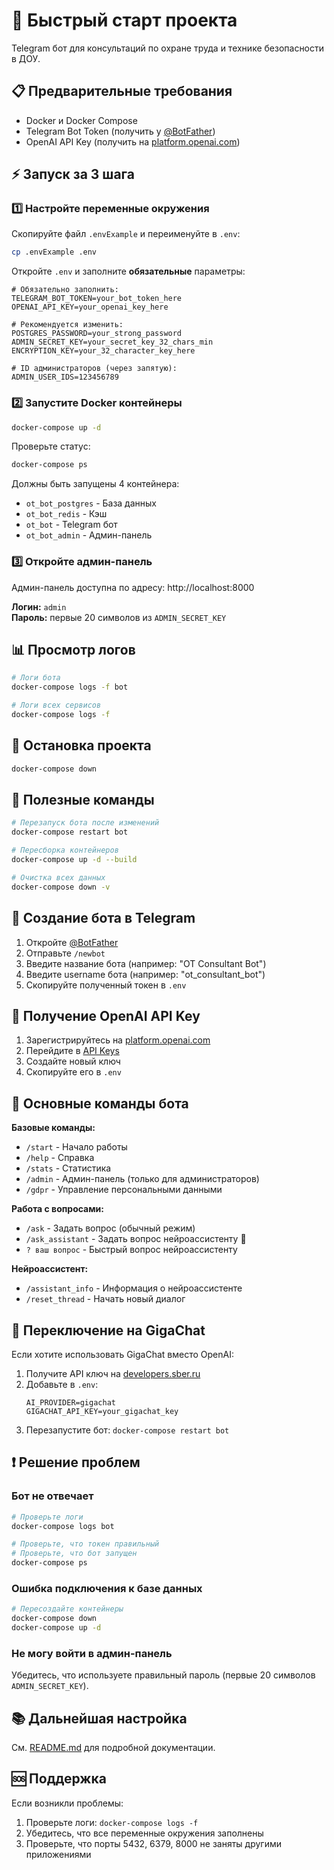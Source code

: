 # 🚀 Быстрый старт проекта

Telegram бот для консультаций по охране труда и технике безопасности в ДОУ.

## 📋 Предварительные требования

- Docker и Docker Compose
- Telegram Bot Token (получить у [@BotFather](https://t.me/BotFather))
- OpenAI API Key (получить на [platform.openai.com](https://platform.openai.com))

## ⚡ Запуск за 3 шага

### 1️⃣ Настройте переменные окружения

Скопируйте файл `.envExample` и переименуйте в `.env`:

```bash
cp .envExample .env
```

Откройте `.env` и заполните **обязательные** параметры:

```env
# Обязательно заполнить:
TELEGRAM_BOT_TOKEN=your_bot_token_here
OPENAI_API_KEY=your_openai_key_here

# Рекомендуется изменить:
POSTGRES_PASSWORD=your_strong_password
ADMIN_SECRET_KEY=your_secret_key_32_chars_min
ENCRYPTION_KEY=your_32_character_key_here

# ID администраторов (через запятую):
ADMIN_USER_IDS=123456789
```

### 2️⃣ Запустите Docker контейнеры

```bash
docker-compose up -d
```

Проверьте статус:

```bash
docker-compose ps
```

Должны быть запущены 4 контейнера:
- `ot_bot_postgres` - База данных
- `ot_bot_redis` - Кэш
- `ot_bot` - Telegram бот
- `ot_bot_admin` - Админ-панель

### 3️⃣ Откройте админ-панель

Админ-панель доступна по адресу: http://localhost:8000

**Логин:** `admin`  
**Пароль:** первые 20 символов из `ADMIN_SECRET_KEY`

## 📊 Просмотр логов

```bash
# Логи бота
docker-compose logs -f bot

# Логи всех сервисов
docker-compose logs -f
```

## 🛑 Остановка проекта

```bash
docker-compose down
```

## 🔧 Полезные команды

```bash
# Перезапуск бота после изменений
docker-compose restart bot

# Пересборка контейнеров
docker-compose up -d --build

# Очистка всех данных
docker-compose down -v
```

## 📖 Создание бота в Telegram

1. Откройте [@BotFather](https://t.me/BotFather)
2. Отправьте `/newbot`
3. Введите название бота (например: "OT Consultant Bot")
4. Введите username бота (например: "ot_consultant_bot")
5. Скопируйте полученный токен в `.env`

## 🔑 Получение OpenAI API Key

1. Зарегистрируйтесь на [platform.openai.com](https://platform.openai.com)
2. Перейдите в [API Keys](https://platform.openai.com/api-keys)
3. Создайте новый ключ
4. Скопируйте его в `.env`

## 🎯 Основные команды бота

**Базовые команды:**
- `/start` - Начало работы
- `/help` - Справка
- `/stats` - Статистика
- `/admin` - Админ-панель (только для администраторов)
- `/gdpr` - Управление персональными данными

**Работа с вопросами:**
- `/ask` - Задать вопрос (обычный режим)
- `/ask_assistant` - Задать вопрос нейроассистенту 🤖
- `? ваш вопрос` - Быстрый вопрос нейроассистенту

**Нейроассистент:**
- `/assistant_info` - Информация о нейроассистенте
- `/reset_thread` - Начать новый диалог

## 🔄 Переключение на GigaChat

Если хотите использовать GigaChat вместо OpenAI:

1. Получите API ключ на [developers.sber.ru](https://developers.sber.ru/portal/products/gigachat)
2. Добавьте в `.env`:
   ```env
   AI_PROVIDER=gigachat
   GIGACHAT_API_KEY=your_gigachat_key
   ```
3. Перезапустите бот: `docker-compose restart bot`

## ❗ Решение проблем

### Бот не отвечает

```bash
# Проверьте логи
docker-compose logs bot

# Проверьте, что токен правильный
# Проверьте, что бот запущен
docker-compose ps
```

### Ошибка подключения к базе данных

```bash
# Пересоздайте контейнеры
docker-compose down
docker-compose up -d
```

### Не могу войти в админ-панель

Убедитесь, что используете правильный пароль (первые 20 символов `ADMIN_SECRET_KEY`).

## 📚 Дальнейшая настройка

См. [README.md](README.md) для подробной документации.

## 🆘 Поддержка

Если возникли проблемы:
1. Проверьте логи: `docker-compose logs -f`
2. Убедитесь, что все переменные окружения заполнены
3. Проверьте, что порты 5432, 6379, 8000 не заняты другими приложениями

